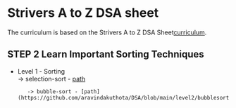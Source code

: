 # Strivers A to Z DSA sheet

The curriculum is based on the Strivers  A to Z DSA Sheet[curriculum](). 

## STEP 2  Learn Important Sorting Techniques 

 -  Level 1 - Sorting  
            -> selection-sort - [path](https://github.com/aravindakuthota/DSA/blob/main/level2/selectionsort.java)

           -> bubble-sort - [path](https://github.com/aravindakuthota/DSA/blob/main/level2/bubblesort.java)-
